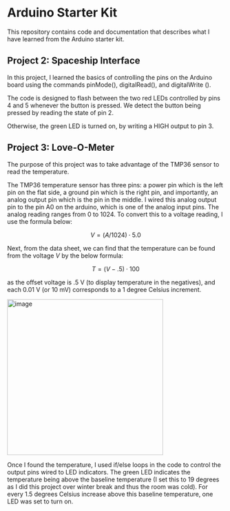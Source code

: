 # Arduino Starter Kit
This repository contains code and documentation that describes what I have learned from the Arduino starter kit.

## Project 2: Spaceship Interface

In this project, I learned the basics of controlling the pins on the Arduino board using the commands pinMode(), digitalRead(), and digitalWrite ().

The code is designed to flash between the two red LEDs controlled by pins 4 and 5 whenever the button is pressed. We detect the button being pressed by reading the state of pin 2.

Otherwise, the green LED is turned on, by writing a HIGH output to pin 3.

## Project 3: Love-O-Meter

The purpose of this project was to take advantage of the TMP36 sensor to read the temperature.

The TMP36 temperature sensor has three pins: a power pin which is the left pin on the flat side, a ground pin which is the right pin, and importantly, an analog output pin which is the pin in the middle. I wired this analog output pin to the pin A0 on the arduino, which is one of the analog input pins. The analog reading ranges from 0 to 1024. To convert this to a voltage reading, I use the formula below:

$$V = (A/1024) \cdot 5.0$$

Next, from the data sheet, we can find that the temperature can be found from the voltage $V$ by the below formula:

$$T = (V-.5)\cdot100$$

as the offset voltage is .5 V (to display temperature in the negatives), and each 0.01 V (or 10 mV) corresponds to a 1 degree Celsius increment.

<img width="362" alt="image" src="https://github.com/4439-A1/Arduino_Starter/assets/84205848/ce2b0136-da1e-4bd6-80b3-06184b718891">

Once I found the temperature, I used if/else loops in the code to control the output pins wired to LED indicators. The green LED indicates the temperature being above the baseline temperature (I set this to 19 degrees as I did this project over winter break and thus the room was cold). For every 1.5 degrees Celsius increase above this baseline temperature, one LED was set to turn on.
